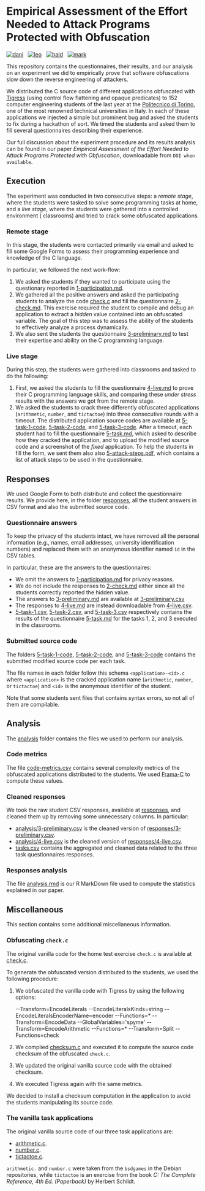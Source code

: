 # Empirical Assessment of the Effort Needed to Attack Programs Protected with Obfuscation

[![dani](https://img.shields.io/badge/Daniele-Canavese-E4405F?logo=linkedin)](https://www.linkedin.com/in/daniele-canavese/)
&nbsp;
[![leo](https://img.shields.io/badge/Leonardo-Regano-E4405F?logo=linkedin)](https://www.linkedin.com/in/leonardo-regano-a189b36a/)
&nbsp;
[![hald](https://img.shields.io/badge/Cataldo-Basile-E4405F?logo=linkedin)](https://www.linkedin.com/in/cataldo-basile-598505/)
&nbsp;
[![mark](https://img.shields.io/badge/Marco-Torchiano-E4405F?logo=linkedin)](https://www.linkedin.com/in/marco-torchiano-b263005/)


This repository contains the questionnaires, their results, and our analysis on
an experiment we did to empirically prove that software obfuscations slow down
the reverse engineering of attackers.

We distributed the C source code of different applications obfuscated
with [Tigress](https://tigress.wtf/) (using control flow flattening and opaque
predicates) to 152 computer engineering students of the last year at
the [Politecnico di Torino](https://www.polito.it/), one of the most renowned
technical universities in Italy. In each of these applications we injected a
simple but prominent bug and asked the students to fix during a hackathon of
sort. We timed the students and asked them to fill several questionnaires
describing their experience.

Our full discussion about the experiment procedure and its results analysis can
be found in our paper *Empirical Assessment of the Effort Needed to Attack
Programs Protected with Obfuscation*, downloadable from `DOI when available`.

## Execution

The experiment was conducted in two consecutive steps: a *remote stage*, where
the students were tasked to solve some programming tasks at home, and a *live
stage*, where the students were gathered into a controlled environment (
classrooms) and tried to crack some obfuscated applications.

### Remote stage

In this stage, the students were contacted primarily via email and asked to fill
some Google Forms to assess their programming experience and knowledge of the C
language.

In particular, we followed the next work-flow:

1. We asked the students if they wanted to participate using the questionary
   reported in [1-participation.md](execution%2F1-participation.md).
2. We gathered all the positive answers and asked the participating students
   to analyze the code [check.c](execution%2Fcheck.c) and fill the
   questionnaire [2-check.md](execution%2F2-check.md). This exercise required
   the student to compile and debug an application to extract a *hidden* value
   contained into an obfuscated variable. The goal of this step was to assess
   the ability of the students to effectively analyze a process dynamically.
3. We also sent the students the
   questionnaire [3-preliminary.md](execution%2F3-preliminary.md) to test their
   expertise and ability on the C programming language.

### Live stage

During this step, the students were gathered into classrooms and tasked to do
the following:

1. First, we asked the students to fill the
   questionnaire [4-live.md](execution%2F4-live.md) to prove their C programming
   language skills, and comparing these *under stress* results with the answers
   we got from the remote stage.
2. We asked the students to crack three differently obfuscated
   applications (`arithmetic`, `number`, and `tictactoe`) into three consecutive
   rounds with a timeout. The distributed application source codes are available
   at [5-task-1-code](execution%2F5-task-1-code), [5-task-2-code](execution%2F5-task-2-code),
   and [5-task-3-code](execution%2F5-task-3-code). After a timeout, each student
   had to fill the questionnaire [5-task.md](execution%2F5-task.md), which asked
   to describe how they cracked the application, and to upload the modified
   source code and a screenshot of the *fixed* application. To help the students
   in fill the form, we sent them also
   also [5-attack-steps.pdf](execution%2F5-attack-steps.pdf), which contains a
   list of attack steps to be used in the questionnaire.

## Responses

We used Google Form to both distribute and collect the questionnaire results. We
provide here, in the folder [responses](responses), all the student answers
in CSV format and also the submitted source code.

### Questionnaire answers

To keep the privacy of the students intact, we have removed all the personal
information (e.g., names, email addresses, university identification numbers)
and replaced them with an anonymous identifier named `id` in the CSV tables.

In particular, these are the answers to the questionnaires:

- We omit the answers to [1-participation.md](execution%2F1-participation.md)
  for privacy reasons.
- We do not include the responses to [2-check.md](execution%2F2-check.md)
  either since all the students correctly reported the hidden value.
- The answers to [3-preliminary.md](execution%2F3-preliminary.md) are available
  at [3-preliminary.csv](responses%2F3-preliminary.csv)
- The responses to [4-live.md](execution%2F4-live.md) are instead downloadable
  from [4-live.csv](responses%2F4-live.csv).
- [5-task-1.csv](responses%2F5-task-1.csv), [5-task-2.csv](responses%2F5-task-2.csv),
  and [5-task-3.csv](responses%2F5-task-3.csv) respectively contains the results
  of the questionnaire [5-task.md](execution%2F5-task.md) for the tasks 1, 2,
  and 3 executed in the classrooms.

### Submitted source code

The
folders [5-task-1-code](responses%2F5-task-1-code), [5-task-2-code](responses%2F5-task-2-code),
and [5-task-3-code](responses%2F5-task-3-code) contains the submitted modified
source code per each task.

The file names in each folder follow this schema `<application>-<id>.c`
where `<application>` is the cracked application name (`arithmetic`, `number`,
or `tictactoe`) and `<id>` is the anonymous identifier of the student.

Note that some students sent files that contains syntax errors, so not all of
them are compilable.

## Analysis

The [analysis](analysis) folder contains the files we used to perform our
analysis.

### Code metrics

The file [code-metrics.csv](analysis%2Fcode-metrics.csv) contains several
complexity metrics of the obfuscated applications distributed to the students.
We used [Frama-C](https://frama-c.com/) to compute these values.

### Cleaned responses

We took the raw student CSV responses, available at [responses](responses), and
cleaned them up by removing some unnecessary columns. In particular:

- [analysis/3-preliminary.csv](analysis%2F3-preliminary.csv) is the cleaned
  version
  of [responses/3-preliminary.csv](responses%2F3-preliminary.csv).
- [analysis/4-live.csv](analysis%2F4-live.csv) is the cleaned version
  of [responses/4-live.csv](responses%2F4-live.csv).
- [tasks.csv](analysis%2Ftasks.csv) contains the aggregated and cleaned data
  related to the three task questionnaires responses.

### Responses analysis

The file [analysis.rmd](analysis%2Fanalysis.rmd) is our R MarkDown file used to
compute the statistics explained in our paper.

## Miscellaneous

This section contains some additional miscellaneous information.

### Obfuscating `check.c`

The original vanilla code for the home test exercise `check.c` is available
at [check.c](originals%2Fcheck.c).

To generate the obfuscated version distributed to the students, we used the
following procedure:

1. We obfuscated the vanilla code with Tigress by using the following options:

   --Transform=EncodeLiterals --EncodeLiteralsKinds=string
   --EncodeLiteralsEncoderName=encoder --Functions=*
   --Transform=EncodeData --GlobalVariables='spyme'
   --Transform=EncodeArithmetic --Functions=*
   --Transform=Split --Functions=check

2. We complied [checksum.c](originals%2Fchecksum.c) and executed it to compute
   the source code checksum of the obfuscated `check.c`.
3. We updated the original vanilla source code with the obtained checksum.
4. We executed Tigress again with the same metrics.

We decided to install a checksum computation in the application to avoid the
students manipulating its source code.

### The vanilla task applications

The original vanilla source code of our three task applications are:

- [arithmetic.c](originals%2Farithmetic.c).
- [number.c](originals%2Fnumber.c).
- [tictactoe.c](originals%2Ftictactoe.c).

`arithmetic.` and `number.c` were taken from the `bsdgames` in the Debian
repositories, while `tictactoe` is an exercise from the book *C: The Complete
Reference, 4th Ed. (Paperback)* by Herbert Schildt.
